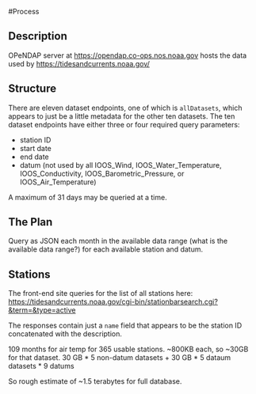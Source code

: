 #Process

## Description

OPeNDAP server at https://opendap.co-ops.nos.noaa.gov hosts the data used by https://tidesandcurrents.noaa.gov/

## Structure

There are eleven dataset endpoints, one of which is `allDatasets`, which appears to just be a little metadata for the other ten datasets. The ten dataset endpoints have either three or four required query parameters:

 - station ID
 - start date
 - end date
 - datum (not used by all IOOS_Wind, IOOS_Water_Temperature, IOOS_Conductivity, IOOS_Barometric_Pressure, or IOOS_Air_Temperature)

 A maximum of 31 days may be queried at a time.

 ## The Plan

Query as JSON each month in the available data range (what is the available data range?) for each available station and datum.

## Stations

The front-end site queries for the list of all stations here: https://tidesandcurrents.noaa.gov/cgi-bin/stationbarsearch.cgi?&term=&type=active

The responses contain just a `name` field that appears to be the station ID concatenated with the description.

109 months for air temp for 365 usable stations. ~800KB each, so ~30GB for that dataset.
30 GB * 5 non-datum datasets +
30 GB * 5 dataum datasets * 9 datums

So rough estimate of ~1.5 terabytes for full database.
